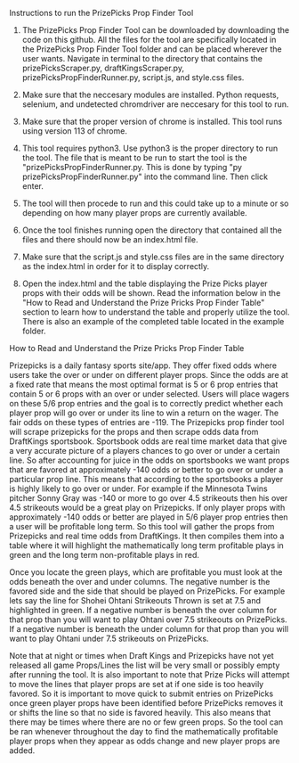 Instructions to run the PrizePicks Prop Finder Tool

1. The PrizePicks Prop Finder Tool can be downloaded by downloading the code on this github. All the files for the tool are specifically located in the PrizePicks Prop Finder Tool folder and can be placed wherever the user wants. Navigate in terminal to the directory that contains the prizePicksScraper.py, draftKingsScraper.py, prizePicksPropFinderRunner.py, script.js, and style.css files.

2. Make sure that the neccesary modules are installed. Python requests, selenium, and undetected chromdriver are neccesary for this tool to run.

3. Make sure that the proper version of chrome is installed. This tool runs using version 113 of chrome.

4. This tool requires python3. Use python3 is the proper directory to run the tool. The file that is meant to be run to start the tool is the "prizePicksPropFinderRunner.py. This is done by typing "py prizePicksPropFinderRunner.py" into the command line. Then click enter. 

5. The tool will then procede to run and this could take up to a minute or so depending on how many player props are currently available.

6. Once the tool finishes running open the directory that contained all the files and there should now be an index.html file.

7. Make sure that the script.js and style.css files are in the same directory as the index.html in order for it to display correctly.

8. Open the index.html and the table displaying the Prize Picks player props with their odds will be shown. Read the information below in the "How to Read and Understand the Prize Pricks Prop Finder Table" section to learn how to understand the table and properly utilize the tool. There is also an example of the completed table located in the example folder.


How to Read and Understand the Prize Pricks Prop Finder Table

Prizepicks is a daily fantasy sports site/app. They offer fixed odds where users take the over or under on different player props. Since the odds are at a fixed rate that means the most optimal format is 5 or 6 prop entries that contain 5 or 6 props with an over or under selected. Users will place wagers on these 5/6 prop entries and the goal is to correctly predict whether each player prop will go over or under its line to win a return on the wager. The fair odds on these types of entries are -119. The Prizepicks prop finder tool will scrape prizepicks for the props and then scrape odds data from DraftKings sportsbook. Sportsbook odds are real time market data that give a very accurate picture of a players chances to go over or under a certain line. So after accounting for juice in the odds on sportsbooks we want props that are favored at approximately -140 odds or better to go over or under a particular prop line. This means that according to the sportsbooks a player is highly likely to go over or under. For example if the Minnesota Twins pitcher Sonny Gray was -140 or more to go over 4.5 strikeouts then his over 4.5 strikeouts would be a great play on Prizepicks. If only player props with approximately -140 odds or better are played in 5/6 player prop entries then a user will be profitable long term. So this tool will gather the props from Prizepicks and real time odds from DraftKings. It then compiles them into a table where it will highlight the mathematically long term profitable plays in green and the long term non-profitable plays in red.

Once you locate the green plays, which are profitable you must look at the odds beneath the over and under columns. The negative number is the favored side and the side that should be played on PrizePicks. For example lets say the line for Shohei Ohtani Strikeouts Thrown is set at 7.5 and highlighted in green. If a negative number is beneath the over column for that prop than you will want to play Ohtani over 7.5 strikeouts on PrizePicks. If a negative number is beneath the under column for that prop than you will want to play Ohtani under 7.5 strikeouts on PrizePicks.

Note that at night or times when Draft Kings and Prizepicks have not yet released all game Props/Lines the list will be very small or possibly empty after running the tool.  It is also important to note that Prize Picks will attempt to move the lines that player props are set at if one side is too heavily favored. So it is important to move quick to submit entries on PrizePicks once green player props have been identified before PrizePicks removes it or shifts the line so that no side is favored heavily. This also means that there may be times where there are no or few green props. So the tool can be ran whenever throughout the day to find the mathematically profitable player props when they appear as odds change and new player props are added.

